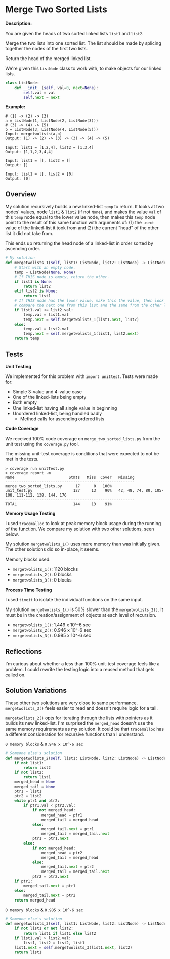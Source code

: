 # Merge Two Sorted Lists

**Description:**

You are given the heads of two sorted linked lists `list1` and `list2`.

Merge the two lists into one sorted list. The list should be made by splicing together the nodes of the first two lists.

Return the head of the merged linked list.

We're given this `ListNode` class to work with, to make objects for our linked lists.

```python
class ListNode:
    def __init__(self, val=0, next=None):
        self.val = val
        self.next = next
```

**Example:**

```
# (1) -> (2) -> (3)
a = ListNode(1, ListNode(2, ListNode(3)))
# (3) -> (4) -> (5)
b = ListNode(3, ListNode(4, ListNode(5)))
Input: mergetwolists(a,b)
Output: (1) -> (2) -> (3) -> (3) -> (4) -> (5)

Input: list1 = [1,2,4], list2 = [1,3,4]
Output: [1,1,2,3,4,4]

Input: list1 = [], list2 = []
Output: []

Input: list1 = [], list2 = [0]
Output: [0]
```

## Overview

My solution recursively builds a new linked-list `temp` to return. It looks at two nodes' values, node `list1` & `list2` (if not `None`), and makes the value `val` of this `temp` node equal to the lower value node, then makes this `temp` node point to the result of this same function with arguments of: (1) the `.next` value of the linked-list it took from and (2) the current "head" of the other list it did not take from.

This ends up returning the head node of a linked-list in order sorted by ascending order. 

```python
# My solution
def mergetwolists_1(self, list1: ListNode, list2: ListNode) -> ListNode:
    # Start with an empty node.
    temp = ListNode(None, None)
    # If THIS node is empty, return the other.
    if list1 is None:
        return list2
    elif list2 is None:
        return list1
    # If THIS node has the lower value, make this the value, then look to
    # compare the next one from this list and the same from the other list.
    if list1.val <= list2.val:
        temp.val = list1.val
        temp.next = self.mergetwolists_1(list1.next, list2)
    else:
        temp.val = list2.val
        temp.next = self.mergetwolists_1(list1, list2.next)
    return temp
```

## Tests

**Unit Testing**

We implemented for this problem with `import unittest`. Tests were made for:
- Simple 3-value and 4-value case
- One of the linked-lists being empty
- Both empty
- One linked-list having all single value in beginning
- Unordered linked-list, being handled badly
  - Method calls for ascending ordered lists


**Code Coverage**

We received 100% code coverage on `merge_two_sorted_lists.py` from the unit test using the `coverage.py` tool.

The missing unit-test coverage is conditions that were expected to not be met in the tests.

```
> coverage run unitTest.py
> coverage report -m 
Name                        Stmts   Miss  Cover   Missing
---------------------------------------------------------
merge_two_sorted_lists.py      17      0   100%
unit_test.py                  127     13    90%   42, 48, 74, 80, 105-108, 111-112, 138, 144, 176
---------------------------------------------------------
TOTAL                         144     13    91%
```

**Memory Usage Testing**

I used `tracemalloc` to look at peak memory block usage during the running of the function. We compare my solution with two other solutions, seen below.

My solution `mergetwolists_1()` uses more memory than was initially given. The other solutions did so in-place, it seems.

Memory blocks used:

- `mergetwolists_1()`: 1120 blocks
- `mergetwolists_2()`: 0 blocks
- `mergetwolists_3()`: 0 blocks


**Process Time Testing**

I used `timeit` to isolate the individual functions on the same input.

My solution `mergetwolists_1()` is 50% slower than the `mergetwolists_2()`. It must be in the creation/assignment of objects at each level of recursion.

- `mergetwolists_1()`: 1.449 x 10^-6 sec
- `mergetwolists_2()`: 0.946 x 10^-6 sec
- `mergetwolists_3()`: 0.985 x 10^-6 sec


## Reflections

I'm curious about whether a less than 100% unit-test coverage feels like a problem. I could rewrite the testing logic into a reused method that gets called on.

## Solution Variations

These other two solutions are very close to same performance. `mergetwolists_3()` feels easier to read and doesn't require logic for a tail.

`mergetwolists_2()` opts for iterating through the lists with pointers as it builds its new linked-list. I'm surprised the `merged_head` doesn't use the same memory requirements as my solution. It could be that `tracemalloc` has a different consideration for recursive functions than I understand.

`0 memory blocks` & `0.946 x 10^-6 sec`
```python
# Someone else's solution
def mergetwolists_2(self, list1: ListNode, list2: ListNode) -> ListNode:
    if not list1:
        return list2
    if not list2:
        return list1
    merged_head = None
    merged_tail = None
    ptr1 = list1
    ptr2 = list2
    while ptr1 and ptr2:
        if ptr1.val < ptr2.val:
            if not merged_head:
                merged_head = ptr1
                merged_tail = merged_head
            else:
                merged_tail.next = ptr1
                merged_tail = merged_tail.next
            ptr1 = ptr1.next
        else:
            if not merged_head:
                merged_head = ptr2
                merged_tail = merged_head
            else:
                merged_tail.next = ptr2
                merged_tail = merged_tail.next
            ptr2 = ptr2.next
    if ptr1:
        merged_tail.next = ptr1
    else:
        merged_tail.next = ptr2
    return merged_head
```

`0 memory blocks` & `0.985 x 10^-6 sec`
```python
# Someone else's solution
def mergetwolists_3(self, list1: ListNode, list2: ListNode) -> ListNode:
    if not list1 or not list2:
        return list1 if list1 else list2
    if list1.val > list2.val:
        list1, list2 = list2, list1
    list1.next = self.mergetwolists_3(list1.next, list2)
    return list1
```
